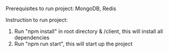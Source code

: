 Prerequisites to run project: MongoDB, Redis

Instruction to run project:
1. Run "npm install" in root directory & /client, this will install all dependencies
2. Run "npm run start", this will start up the project
